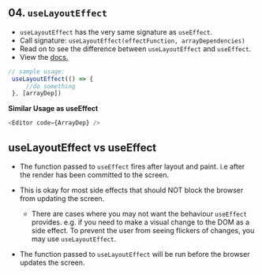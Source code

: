 ## 04. `useLayoutEffect`
 
 - `useLayoutEffect` has the very same signature as `useEffect`.
 - Call signature: `useLayoutEffect(effectFunction, arrayDependencies)`
 - Read on to see the difference between `useLayoutEffect` and `useEffect`. 
 - View the [docs.](https://reactjs.org/docs/hooks-reference.html#uselayouteffect)

```js
// sample usage: 
 useLayoutEffect(() => {
     //do something
 }, [arrayDep])
```

**Similar Usage as useEffect**

```js
<Editor code={ArrayDep} />
```


## useLayoutEffect vs useEffect

- The function passed to `useEffect` fires after layout and paint. i.e after the render has been committed to the screen. 
- This is okay for most side effects that should NOT block the browser from updating the screen. 
  - There are cases where you may not want the behaviour `useEffect` provides. e.g. if you need to make a visual change to
the DOM as a side effect. To prevent the user from seeing flickers of changes, you may use `useLayoutEffect`. 

- The function passed to `useLayoutEffect` will be run before the browser updates the screen. 
